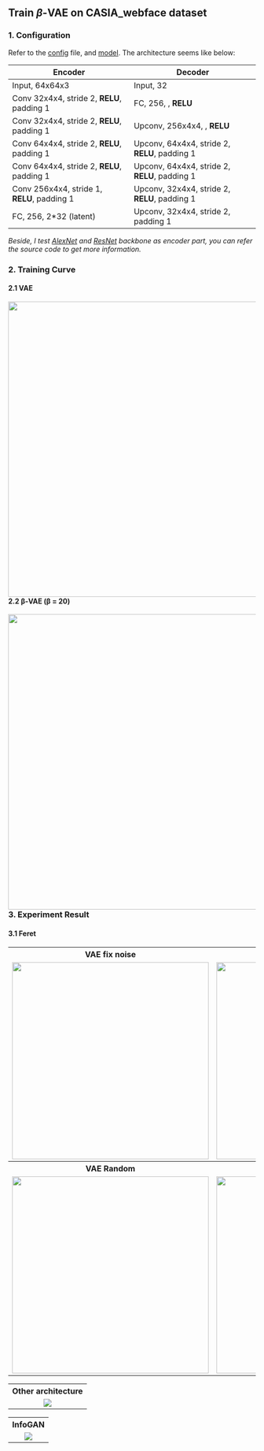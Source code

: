 ## Train $\beta$-VAE on CASIA_webface dataset

### 1. Configuration

Refer to the [config](../config/casia.yaml) file, and [model](../models/casia_model.py). The architecture seems like below:

| Encoder                                     | Decoder                                        |
| ------------------------------------------- | ---------------------------------------------- |
| Input, 64x64x3                              | Input, 32                                      |
| Conv 32x4x4, stride 2, **RELU**, padding 1  | FC, 256, , **RELU**                            |
| Conv 32x4x4, stride 2, **RELU**, padding 1  | Upconv, 256x4x4, , **RELU**                    |
| Conv 64x4x4, stride 2, **RELU**, padding 1  | Upconv, 64x4x4, stride 2, **RELU**, padding 1  |
| Conv 64x4x4, stride 2, **RELU**, padding 1  | Upconv, 64x4x4, stride 2,  **RELU**, padding 1 |
| Conv 256x4x4, stride 1, **RELU**, padding 1 | Upconv, 32x4x4, stride 2, **RELU**, padding 1  |
| FC, 256, 2*32 (latent)                      | Upconv, 32x4x4, stride 2, padding 1            |

*Beside, I test [AlexNet](https://papers.nips.cc/paper/4824-imagenet-classification-with-deep-convolutional-neural-networks.pdf) and [ResNet](https://arxiv.org/abs/1512.03385) backbone as encoder part, you can refer the source code to get more information.*

### 2. Training Curve

#### 2.1 VAE

<img width="600" src="./res/celeba/vae_loss.png" style="float: left;"/>

#### 2.2 β-VAE (β = 20)
<img width="600" src="./res/celeba/vae20_loss.png" style="float: left;"/>


### 3. Experiment Result 

#### 3.1 Feret

<table align='center'>
<tr align='center'>
<th> VAE fix noise</th>
<th> β-VAE (β = 20) fix noise</th>
</tr>
<tr>
<td><img src = 'res/celeba/vae_fix.png' height='400'>
<td><img src = 'res/celeba/vae20_fix.png'height='400'>
</tr>
<tr align='center'>
<th> VAE Random</th>
<th> β-VAE (β = 20) Random</th>
</tr>
<tr>
<td><img src = 'res/celeba/vae_random.png' height='400'>
<td><img src = 'res/celeba/vae20_random.png' height='400'>
</tr>
</table>

<table align='center'>
<tr align='center'>
  <th> Other architecture</th>
</tr>
<tr align='center'>
<td><img src = 'res/casia/res_random.png'>
</tr>
</table>

<table align='center'>
<tr align='center'>
  <th> InfoGAN </th>
</tr>
<tr align='center'>
<td><img src = 'res/celeba/c.png'>
</tr>
</table>